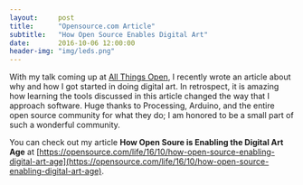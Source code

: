 ```yaml
---
layout:     post
title:      "Opensource.com Article"
subtitle:   "How Open Source Enables Digital Art"
date:       2016-10-06 12:00:00
header-img: "img/leds.png"
---
```


With my talk coming up at
[All Things Open](https://allthingsopen.org/talk/creating-interactive-art-with-open-source/), I
recently wrote an article about why and how I got started in doing digital art. In retrospect, it
is amazing how learning the tools discussed in this article changed the way that I approach
software. Huge thanks to Processing, Arduino, and the entire open source community for what they do;
I am honored to be a small part of such a wonderful community.

You can check out my article **How Open Soure is Enabling the Digital Art Age** at [https://opensource.com/life/16/10/how-open-source-enabling-digital-art-age](https://opensource.com/life/16/10/how-open-source-enabling-digital-art-age).
